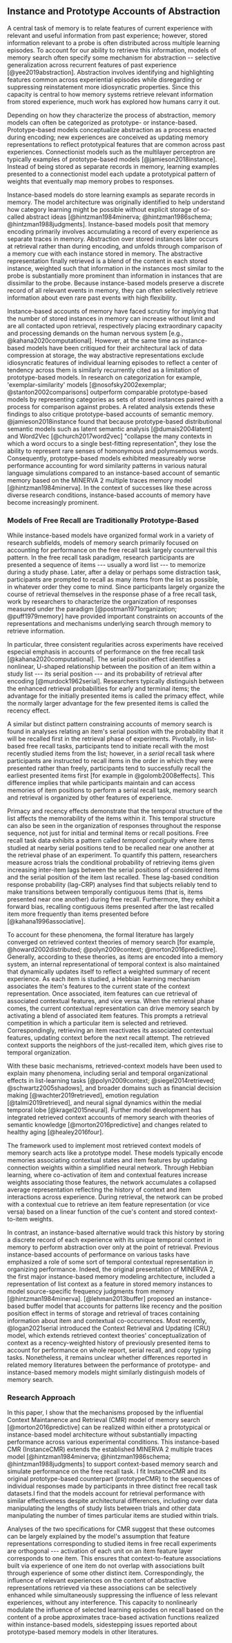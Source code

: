 ## Instance and Prototype Accounts of Abstraction
A central task of memory is to relate features of current experience with relevant and useful information from past experience; however, stored information relevant to a probe is often distributed across multiple learning episodes. 
To account for our ability to retrieve this information, models of memory search often specify some mechanism for abstraction -- selective generalization across recurrent features of past experience [@yee2019abstraction]. 
Abstraction involves identifying and highlighting features common across experiential episodes while disregarding or suppressing reinstatement more idiosyncratic properties. 
Since this capacity is central to how memory systems retrieve relevant information from stored experience, much work has explored how humans carry it out.

Depending on how they characterize the process of abstraction, memory models can often be categorized as prototype- or instance-based. 
Prototype-based models conceptualize abstraction as a process enacted during encoding; new experiences are conceived as updating memory representations to reflect prototypical features that are common across past experiences. 
Connectionist models such as the multilayer perceptron are typically examples of prototype-based models [@jamieson2018instance]. 
Instead of being stored as separate records in memory, learning examples presented to a connectionist model each update a prototypical pattern of weights that eventually map memory probes to responses.

Instance-based models do store learning exampls as separate records in memory.
The model architecture was originally identified to help understand how category learning might be possible without explicit storage of so-called abstract ideas [@hintzman1984minerva; @hintzman1986schema; @hintzman1988judgments].
Instance-based models posit that memory encoding primarily involves accumulating a record of every experience as separate traces in memory. 
Abstraction over stored instances later occurs at retrieval rather than during encoding, and unfolds through comparison of a memory cue with each instance stored in memory. 
The abstractive representation finally retrieved is a blend of the content in each stored instance, weighted such that information in the instances most similar to the probe is substantially more prominent than information in instances that are dissimilar to the probe. 
Because instance-based models preserve a discrete record of all relevant events in memory, they can often selectively retrieve information about even rare past events with high flexibility.
<!--
Instance-based architecture might predate minerva 2??
-->

Instance-based accounts of memory have faced scrutiny for implying that the number of stored instances in memory can increase without limit and are all contacted upon retrieval, respectively placing extraordinary capacity and processing demands on the human nervous system [e.g., @kahana2020computational]. However, at the same time as instance-based models have been critiqued for their architectural lack of data compression at storage, the way abstractive representations exclude idiosyncratic features of individual learning episodes to reflect a center of tendency across them is similarly recurrently cited as a limitation of prototype-based models. In research on categorization for example, 'exemplar-similarity' models [@nosofsky2002exemplar; @stanton2002comparisons] outperform comparable prototype-based models by representing categories as sets of stored instances paired with a process for comparison against probes. A related analysis extends these findings to also critique prototype-based accounts of semantic memory. @jamieson2018instance found that because prototype-based distributional semantic models such as latent semantic analysis [@dumais2004latent] and Word2Vec [@church2017word2vec] "collapse the many contexts in which a word occurs to a single best-fitting representation", they lose the ability to represent rare senses of homonymous and polymsemous words. Consequently, prototype-based models exhibited measureably worse performance accounting for word similarity patterns in various natural language simulations compared to an instance-based account of semantic memory based on the MINERVA 2 multiple traces memory model [@hintzman1984minerva]. In the context of successes like these across diverse research conditions, instance-based accounts of memory have become increasingly prominent.


### Models of Free Recall are Traditionally Prototype-Based


While instance-based models have organized formal work in a variety of research subfields, models of memory search primarily focused on accounting for performance on the free recall task largely countervail this pattern. In the free recall task paradigm, research participants are presented a sequence of items --- usually a word list --- to memorize during a study phase. Later, after a delay or perhaps some distraction task, participants are prompted to recall as many items from the list as possible, in whatever order they come to mind. Since participants largely organize the course of retrieval themselves in the response phase of a free recall task, work by researchers to characterize the organization of responses measured under the paradigm [@postman1971organization; @puff1979memory] have provided important constraints on accounts of the representations and mechanisms underlying search through memory to retrieve information.

In particular, three consistent regularities across experiments have received especial emphasis in accounts of performance on the free recall task [@kahana2020computational]. The serial position effect identifies a nonlinear, U-shaped relationship between the position of an item within a study list --- its serial position --- and its probability of retrieval after encoding [@murdock1962serial]. Researchers typically distinguish between the enhanced retrieval probabilities for early and terminal items; the advantage for the initially presented items is called the primacy effect, while the normally larger advantage for the few presented items is called the recency effect.

A similar but distinct pattern constraining accounts of memory search is found in analyses relating an item's serial position with the probability that it will be recalled first in the retrieval phase of experiments. Pivotally, in list-based free recall tasks, participants tend to initiate recall with the most recently studied items from the list; however, in a *serial* recall task where participants are instructed to recall items in the order in which they were presented rather than freely, participants tend to successfully recall the earliest presented items first [for example in @golomb2008effects]. This difference implies that while participants maintain and can access memories of item positions to perform a serial recall task, memory search and retrieval is organized by other features of experience.

Primacy and recency effects demonstrate that the temporal structure of the list affects the memorability of the items within it. This temporal structure can also be seen in the organization of responses throughout the response sequence, not just for initial and terminal items or recall positions. Free recall task data exhibits a pattern called *temporal contiguity* where items studied at nearby serial positions tend to be recalled near one another at the retrieval phase of an experiment. To quantify this pattern, researchers measure across trials the conditional probability of retrieving items given increasing inter-item lags between the serial positions of considered items and the serial position of the item last recalled. These lag-based condition response probability (lag-CRP) analyses find that subjects reliably tend to make transitions between temporally contiguous items (that is, items presented near one another) during free recall. Furthermore, they exhibit a forward bias, recalling contiguous items presented after the last recalled item more frequently than items presented before [@kahana1996associative].

To account for these phenomena, the formal literature has largely converged on retrieved context theories of memory search [for example, @howard2002distributed; @polyn2009context; @morton2016predictive]. Generally, according to these theories, as items are encoded into a memory system, an internal representational of temporal context is also maintained that dynamically updates itself to reflect a weighted summary of recent experience. As each item is studied, a Hebbian learning mechanism associates the item's features to the current state of the context representation. Once associated, item features can cue retrieval of associated contextual features, and vice versa. When the retrieval phase comes, the current contextual representation can drive memory search by activating a blend of associated item features. This prompts a retrieval competition in which a particular item is selected and retrieved. Correspondingly, retrieving an item reactivates its associated contextual features, updating context before the next recall attempt. The retrieved context supports the neighbors of the just-recalled item, which gives rise to temporal organization.

With these basic mechanisms, retrieved-context models have been used to explain many phenomena, including serial and temporal organizational effects in list-learning tasks [@polyn2009context; @siegel2014retrieved; @schwartz2005shadows], and broader domains such as financial decision making [@wachter2019retrieved], emotion regulation [@talmi2019retrieved], and neural signal dynamics within the medial temporal lobe [@kragel2015neural]. Further model development has integrated retrieved context accounts of memory search with theories of semantic knowledge [@morton2016predictive] and changes related to healthy aging [@healey2016four].

The framework used to implement most retrieved context models of memory search acts like a prototype model. These models typically encode memories associating contextual states and item features by updating connection weights within a simplified neural network. Through Hebbian learning, where co-activation of item and contextual features increase weights associating those features, the network accumulates a collapsed average representation reflecting the history of context and item interactions across experience. During retrieval, the network can be probed with a contextual cue to retrieve an item feature representation (or vice versa) based on a linear function of the cue's content and stored context-to-item weights.

In contrast, an instance-based alternative would track this history by storing a discrete record of each experience with its unique temporal context in memory to perform abstraction over only at the point of retrieval. Previous instance-based accounts of performance on various tasks have emphasized a role of some sort of temporal contextual representation in organizing performance. Indeed, the original presentation of MINERVA 2, the first major instance-based memory modeling architecture, included a representation of list context as a feature in stored memory instances to model source-specific frequency judgments from memory [@hintzman1984minerva]. [@lehman2013buffer] proposed an instance-based buffer model that accounts for patterns like recency and the position position effect in terms of storage and retrieval of traces containing information about item and contextual co-occurrences. Most recently, @logan2021serial introduced the Context Retrieval and Updating (CRU) model, which extends retrieved context theories' conceptualization of context as a recency-weighted history of previously presented items to account for performance on whole report, serial recall, and copy typing tasks. Nonetheless, it remains unclear whether differences reported in related memory literatures between the performance of prototype- and instance-based memory models might similarly distinguish models of memory search.


### Research Approach


In this paper, I show that the mechanisms proposed by the influential Context Maintanence and Retrieval (CMR) model of memory search [@morton2016predictive] can be realized within either a prototypical or instance-based model architecture without substantially impacting performance across various experimental conditions. This instance-based CMR (InstanceCMR) extends the established MINERVA 2 multiple traces model [@hintzman1984minerva; @hintzman1986schema; @hintzman1988judgments] to support context-based memory search and simulate performance on the free recall task. I fit InstanceCMR and its original prototype-based counterpart (prototypeCMR) to the sequences of individual responses made by participants in three distinct free recall task datasets.I find that the models account for retrieval performance with similar effectiveness despite architectural differences, including over data manipulating the lengths of study lists between trials and other data manipulating the number of times particular items are studied within trials. 

Analyses of the two specifications for CMR suggest that these outcomes can be largely explained by the model's assumption that feature representations corresponding to studied items in free recall experiments are orthogonal --- activation of each unit on an item feature layer corresponds to one item. This ensures that context-to-feature associations built via experience of one item do not overlap with associations built through experience of some other distinct item. Correspondingly, the influence of relevant experiences on the content of abstractive representations retrieved via these associations can be selectively enhanced while simultaneously suppressing the influence of less relevant experiences, without any interference. This capacity to nonlinearly modulate the influence of selected learning episodes on recall based on the content of a probe approximates trace-based activation functions realized within instance-based models, sidestepping issues reported about prototype-based memory models in other literatures.
